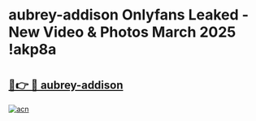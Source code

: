 # aubrey-addison Onlyfans Leaked - New Video & Photos March 2025 !akp8a

# <h2><a href="https://ayioej.iuczelnia.edu.pl?title=aubrey-addison&ref=akp8a">🔗👉 🔴 aubrey-addison</a></h2>

[![acn](https://github.com/user-attachments/assets/0f9c940e-d8b0-45ae-aac7-cd30a18b3e1c)](https://ayioej.iuczelnia.edu.pl?title=aubrey-addison&ref=akp8a)

